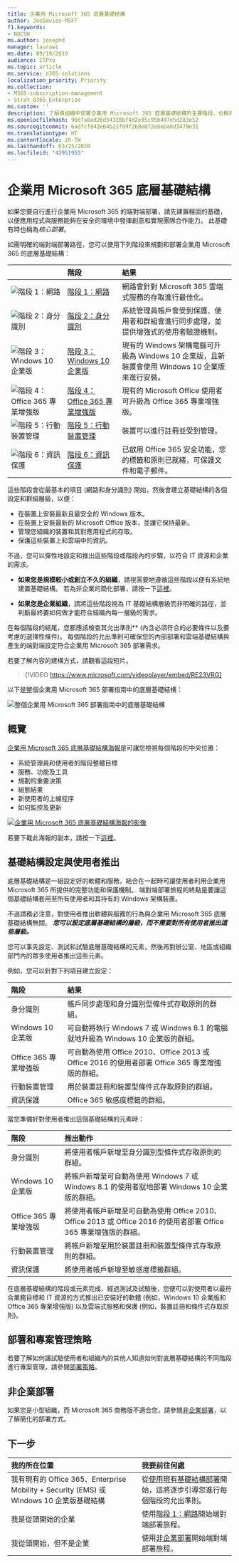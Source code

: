 ```yaml
---
title: 企業用 Microsoft 365 底層基礎結構
author: JoeDavies-MSFT
f1.keywords:
- NOCSH
ms.author: josephd
manager: laurawi
ms.date: 09/19/2019
audience: ITPro
ms.topic: article
ms.service: o365-solutions
localization_priority: Priority
ms.collection:
- M365-subscription-management
- Strat_O365_Enterprise
ms.custom: ''
description: 了解貴組織中部署企業用 Microsoft 365 底層基礎結構的主要階段，也稱為核心部署。
ms.openlocfilehash: 966fa8ad26d54328bf4d2e95c95b497e5d283e52
ms.sourcegitcommit: 6adfcf042e64b21f09f2b8e072e8eba6d3479e31
ms.translationtype: HT
ms.contentlocale: zh-TW
ms.lasthandoff: 03/25/2020
ms.locfileid: "42951955"
---
```

# <a name="microsoft-365-for-enterprise-foundation-infrastructure"></a>企業用 Microsoft 365 底層基礎結構

如果您要自行進行企業用 Microsoft 365 的端對端部署，請先建置穩固的基礎，以便應用程式與服務能夠在安全的環境中發揮創意和實現團隊合作能力。 此基礎有時也稱為*核心部署*。

如需明確的端對端部署路徑，您可以使用下列階段來規劃和部署企業用 Microsoft 365 的底層基礎結構：

| | 階段 | 結果 |
|:-------|:-----|:-----|
|![階段 1：網路](../media/deploy-foundation-infrastructure/networking_icon-small.png)|[階段 1：網路](networking-infrastructure.md)| 網路會針對 Microsoft 365 雲端式服務的存取進行最佳化。 |
|![階段 2：身分識別](../media/deploy-foundation-infrastructure/identity_icon-small.png)|[階段 2：身分識別](identity-infrastructure.md)| 系統管理員帳戶會受到保護、使用者和群組會進行同步處理，並提供增強式的使用者驗證機制。 |
|![階段 3：Windows 10 企業版](../media/deploy-foundation-infrastructure/win10enterprise_icon-small.png)|[階段 3：Windows 10 企業版](windows10-infrastructure.md)| 現有的 Windows 架構電腦可升級為 Windows 10 企業版，且新裝置會使用 Windows 10 企業版來進行安裝。 |
|![階段 4：Office 365 專業增強版](../media/deploy-foundation-infrastructure/O365proplus_icon-small.png)|[階段 4：Office 365 專業增強版](office365proplus-infrastructure.md)| 現有的 Microsoft Office 使用者可升級為 Office 365 專業增強版。 |
|![階段 5：行動裝置管理](../media/deploy-foundation-infrastructure/mobiledevicemgmt_icon-small.png)|[階段 5：行動裝置管理](mobility-infrastructure.md)| 裝置可以進行註冊並受到管理。 |
|![階段 6：資訊保護](../media/deploy-foundation-infrastructure/infoprotection_icon-small.png)|[階段 6：資訊保護](infoprotect-infrastructure.md)| 已啟用 Office 365 安全功能，您的標籤和原則已就緒，可保護文件和電子郵件。 |

這些階段會從最基本的項目 (網路和身分識別) 開始，然後會建立基礎結構的各個設定和群組層級，以便：

- 在裝置上安裝最新且最安全的 Windows 版本。
- 在裝置上安裝最新的 Microsoft Office 版本，並讓它保持最新。
- 管理您組織的裝置和其對應用程式的存取。
- 保護這些裝置上和雲端中的資訊。

不過，您可以彈性地設定和推出這些階段或階段內的步驟，以符合 IT 資源和企業的需求。

- **如果您是規模較小或創立不久的組織**，請視需要地遵循這些階段以便有系統地建置基礎結構。 若為非企業的簡化部署，請按一下[這裡](deploy-foundation-infrastructure-non-enterprises.md)。

-  **如果您是企業組織**，請將這些階段視為 IT 基礎結構層級而非明確的路徑，並判斷最終要如何做才能符合組織內每一層級的需求。

在每個階段的結尾，您都應該檢查其允出準則** (內含必須符合的必要條件以及要考慮的選擇性條件)。 每個階段的允出準則可確保您的內部部署和雲端基礎結構與產生的端對端設定符合企業用 Microsoft 365 部署需求。

若要了解內容的建構方式，請觀看這段短片。

> [!VIDEO https://www.microsoft.com/videoplayer/embed/RE23VRG]

以下是整個企業用 Microsoft 365 部署指南中的底層基礎結構：

![整個企業用 Microsoft 365 部署指南中的底層基礎結構](../media/deploy-foundation-infrastructure/m365-deploy-content-arch-foundation.png)

## <a name="at-a-glance"></a>概覽

[企業用 Microsoft 365 底層基礎結構海報](../media/deploy-foundation-infrastructure/Microsoft365EnterpriseFoundInfra.pdf)是可讓您檢視每個階段的中央位置：

- 系統管理員和使用者的階段整體目標
- 服務、功能及工具
- 規劃的重要決策
- 組態結果
- 新使用者的上線程序
- 如何監控及更新

[![企業用 Microsoft 365 底層基礎結構海報的影像](../media/deploy-foundation-infrastructure/Microsoft365EnterpriseFoundInfra.png)](../media/deploy-foundation-infrastructure/Microsoft365EnterpriseFoundInfra.pdf)

若要下載此海報的副本，請按一下[這裡](https://github.com/MicrosoftDocs/microsoft-365-docs/raw/public/microsoft-365/media/deploy-foundation-infrastructure/Microsoft365EnterpriseFoundInfra.pdf)。


## <a name="infrastructure-configuration-vs-user-rollout"></a>基礎結構設定與使用者推出

底層基礎結構是一組設定好的軟體和服務，結合在一起時可讓使用者利用企業用 Microsoft 365 所提供的完整功能和保護機制。 端對端部署旅程的終點是要讓這個基礎結構套用至所有使用者和其持有的 Windows 架構裝置。 

不過請務必注意，對使用者推出軟體與服務的行為與企業用 Microsoft 365 底層基礎結構無關。 ***您可以設定底層基礎結構的層級，而不需要對所有使用者推出這些層級。***

您可以事先設定、測試和試驗底層基礎結構的元素，然後再對辦公室、地區或組織部門內的眾多使用者推出這些元素。

例如，您可以針對下列項目建立設定：

| 階段 | 結果 |
|:-------|:-----|
| 身分識別 | 帳戶同步處理和身分識別型條件式存取原則的群組。 |
| Windows 10 企業版 | 可自動將執行 Windows 7 或 Windows 8.1 的電腦就地升級為 Windows 10 企業版的群組。 |
| Office 365 專業增強版 | 可自動為使用 Office 2010、Office 2013 或 Office 2016 的使用者部署 Office 365 專業增強版的群組。 |
| 行動裝置管理 | 用於裝置註冊和裝置型條件式存取原則的群組。 |
| 資訊保護 | Office 365 敏感度標籤的群組。 |

當您準備好對使用者推出這個基礎結構的元素時：

| 階段 | 推出動作 |
|:-------|:-----|
| 身分識別 | 將使用者帳戶新增至身分識別型條件式存取原則的群組。 |
| Windows 10 企業版 | 將帳戶新增至可自動為使用 Windows 7 或 Windows 8.1 的使用者就地部署 Windows 10 企業版的群組。 |
| Office 365 專業增強版 | 將使用者帳戶新增至可自動為使用 Office 2010、Office 2013 或 Office 2016 的使用者部署 Office 365 專業增強版的群組。 |
| 行動裝置管理 | 將帳戶新增至用於裝置註冊和裝置型條件式存取原則的群組。 |
| 資訊保護 | 將使用者帳戶新增至敏感度標籤群組。 |

在底層基礎結構的階段或元素完成、經過測試及試驗後，您便可以對使用者以最符合業務目標和 IT 資源的方式推出已安裝好的軟體 (例如，Windows 10 企業版和 Office 365 專業增強版) 以及雲端式服務和保護 (例如，裝置註冊和條件式存取原則)。

## <a name="deployment-and-project-management-strategies"></a>部署和專案管理策略

若要了解如何讓試驗使用者和組織內的其他人知道如何對底層基礎結構的不同階段進行專案管理，請參閱[部署策略](deployment-strategies-microsoft-365-enterprise.md)。

## <a name="deployment-for-non-enterprises"></a>非企業部署

如果您是小型組織，而 Microsoft 365 商務版不適合您，請參閱[非企業部署](deploy-foundation-infrastructure-non-enterprises.md)，以了解簡化的部署方式。


## <a name="next-step"></a>下一步

| 我的所在位置 | 我要前往何處 |
|:-------|:-----|
| 我有現有的 Office 365、Enterprise Mobility + Security (EMS) 或 Windows 10 企業版基礎結構 | 從[使用現有基礎結構部署](deploy-with-existing-infrastructure.md)開始，這將逐步引導您進行每個階段的允出準則。 |
| 我是從頭開始的企業 | 使用[階段 1：網路](networking-infrastructure.md)開始端對端部署旅程。 |
| 我從頭開始，但不是企業 | 使用[非企業部署](deploy-foundation-infrastructure-non-enterprises.md)開始端對端部署旅程。 |
